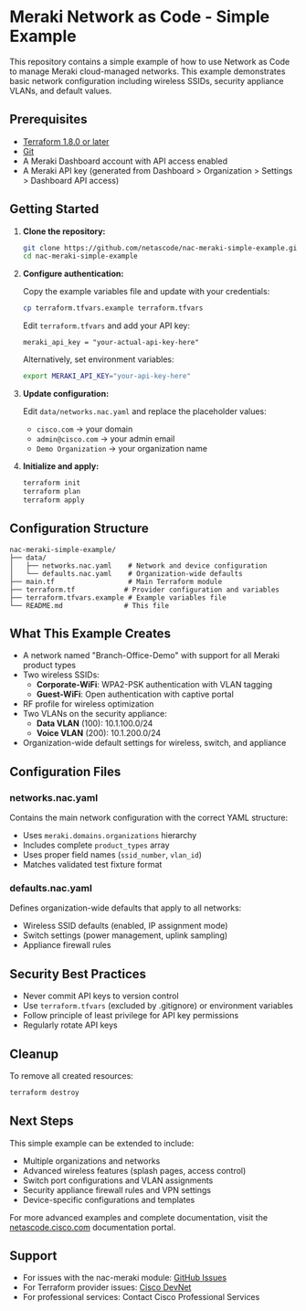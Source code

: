 # Meraki Network as Code - Simple Example

This repository contains a simple example of how to use Network as Code to manage Meraki cloud-managed networks. This example demonstrates basic network configuration including wireless SSIDs, security appliance VLANs, and default values.

## Prerequisites

- [Terraform 1.8.0 or later](https://www.terraform.io/downloads)
- [Git](https://github.com/git-guides/install-git)
- A Meraki Dashboard account with API access enabled
- A Meraki API key (generated from Dashboard > Organization > Settings > Dashboard API access)

## Getting Started

1. **Clone the repository:**
   ```bash
   git clone https://github.com/netascode/nac-meraki-simple-example.git
   cd nac-meraki-simple-example
   ```

2. **Configure authentication:**
   
   Copy the example variables file and update with your credentials:
   ```bash
   cp terraform.tfvars.example terraform.tfvars
   ```
   
   Edit `terraform.tfvars` and add your API key:
   ```hcl
   meraki_api_key = "your-actual-api-key-here"
   ```

   Alternatively, set environment variables:
   ```bash
   export MERAKI_API_KEY="your-api-key-here"
   ```

3. **Update configuration:**
   
   Edit `data/networks.nac.yaml` and replace the placeholder values:
   - `cisco.com` → your domain
   - `admin@cisco.com` → your admin email
   - `Demo Organization` → your organization name

4. **Initialize and apply:**
   ```bash
   terraform init
   terraform plan
   terraform apply
   ```

## Configuration Structure

```
nac-meraki-simple-example/
├── data/
│   ├── networks.nac.yaml    # Network and device configuration
│   └── defaults.nac.yaml    # Organization-wide defaults
├── main.tf                  # Main Terraform module
├── terraform.tf            # Provider configuration and variables
├── terraform.tfvars.example # Example variables file
└── README.md               # This file
```

## What This Example Creates

- A network named "Branch-Office-Demo" with support for all Meraki product types
- Two wireless SSIDs:
  - **Corporate-WiFi**: WPA2-PSK authentication with VLAN tagging
  - **Guest-WiFi**: Open authentication with captive portal
- RF profile for wireless optimization
- Two VLANs on the security appliance:
  - **Data VLAN** (100): 10.1.100.0/24 
  - **Voice VLAN** (200): 10.1.200.0/24
- Organization-wide default settings for wireless, switch, and appliance

## Configuration Files

### networks.nac.yaml

Contains the main network configuration with the correct YAML structure:
- Uses `meraki.domains.organizations` hierarchy
- Includes complete `product_types` array
- Uses proper field names (`ssid_number`, `vlan_id`)
- Matches validated test fixture format

### defaults.nac.yaml

Defines organization-wide defaults that apply to all networks:
- Wireless SSID defaults (enabled, IP assignment mode)
- Switch settings (power management, uplink sampling)
- Appliance firewall rules

## Security Best Practices

- Never commit API keys to version control
- Use `terraform.tfvars` (excluded by .gitignore) or environment variables
- Follow principle of least privilege for API key permissions
- Regularly rotate API keys

## Cleanup

To remove all created resources:
```bash
terraform destroy
```

## Next Steps

This simple example can be extended to include:
- Multiple organizations and networks
- Advanced wireless features (splash pages, access control)
- Switch port configurations and VLAN assignments
- Security appliance firewall rules and VPN settings
- Device-specific configurations and templates

For more advanced examples and complete documentation, visit the [netascode.cisco.com](https://netascode.cisco.com) documentation portal.

## Support

- For issues with the nac-meraki module: [GitHub Issues](https://github.com/netascode/terraform-meraki-nac-meraki/issues)
- For Terraform provider issues: [Cisco DevNet](https://github.com/cisco-en-programmability/terraform-provider-meraki)
- For professional services: Contact Cisco Professional Services
